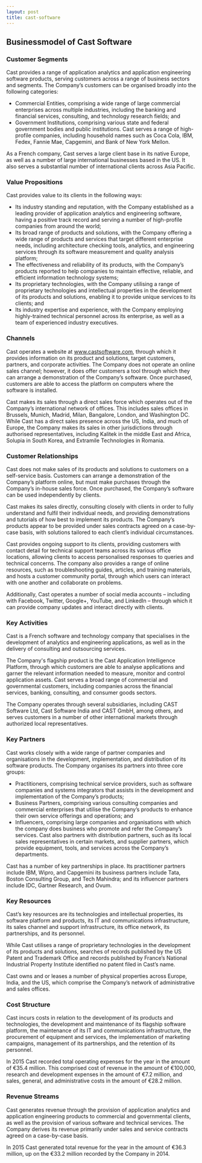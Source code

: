 ```yaml
---
layout: post
title: cast-software
---
```


Businessmodel of Cast Software
-------------------------------

### Customer Segments

Cast provides a range of application analytics and application engineering software products, serving customers across a range of business sectors and segments. The Company’s customers can be organised broadly into the following categories:

 * Commercial Entities, comprising a wide range of large commercial enterprises across multiple industries, including the banking and financial services, consulting, and technology research fields; and
* Government Institutions, comprising various state and federal government bodies and public institutions.
 Cast serves a range of high-profile companies, including household names such as Coca Cola, IBM, Fedex, Fannie Mae, Capgemini, and Bank of New York Mellon.

As a French company, Cast serves a large client base in its native Europe, as well as a number of large international businesses based in the US. It also serves a substantial number of international clients across Asia Pacific.

### Value Propositions

Cast provides value to its clients in the following ways:

 * Its industry standing and reputation, with the Company established as a leading provider of application analytics and engineering software, having a positive track record and serving a number of high-profile companies from around the world;
* Its broad range of products and solutions, with the Company offering a wide range of products and services that target different enterprise needs, including architecture checking tools, analytics, and engineering services through its software measurement and quality analysis platform;
* The effectiveness and reliability of its products, with the Company’s products reported to help companies to maintain effective, reliable, and efficient information technology systems;
* Its proprietary technologies, with the Company utilising a range of proprietary technologies and intellectual properties in the development of its products and solutions, enabling it to provide unique services to its clients; and
* Its industry expertise and experience, with the Company employing highly-trained technical personnel across its enterprise, as well as a team of experienced industry executives.
 ### Channels

Cast operates a website at www.castsoftware.com, through which it provides information on its product and solutions, target customers, partners, and corporate activities. The Company does not operate an online sales channel; however, it does offer customers a tool through which they can arrange a demonstration of the Company’s software. Once purchased, customers are able to access the platform on computers where the software is installed.

Cast makes its sales through a direct sales force which operates out of the Company’s international network of offices. This includes sales offices in Brussels, Munich, Madrid, Milan, Bangalore, London, and Washington DC. While Cast has a direct sales presence across the US, India, and much of Europe, the Company makes its sales in other jurisdictions through authorised representatives, including Kalitek in the middle East and Africa, Solupia in South Korea, and Extramile Technologies in Romania.

### Customer Relationships

Cast does not make sales of its products and solutions to customers on a self-service basis. Customers can arrange a demonstration of the Company’s platform online, but must make purchases through the Company’s in-house sales force. Once purchased, the Company’s software can be used independently by clients.

Cast makes its sales directly, consulting closely with clients in order to fully understand and fulfil their individual needs, and providing demonstrations and tutorials of how best to implement its products. The Company’s products appear to be provided under sales contracts agreed on a case-by-case basis, with solutions tailored to each client’s individual circumstances.

Cast provides ongoing support to its clients, providing customers with contact detail for technical support teams across its various office locations, allowing clients to access personalised responses to queries and technical concerns. The company also provides a range of online resources, such as troubleshooting guides, articles, and training materials, and hosts a customer community portal, through which users can interact with one another and collaborate on problems.

Additionally, Cast operates a number of social media accounts – including with Facebook, Twitter, Google+, YouTube, and LinkedIn – through which it can provide company updates and interact directly with clients.

### Key Activities

Cast is a French software and technology company that specialises in the development of analytics and engineering applications, as well as in the delivery of consulting and outsourcing services.

The Company's flagship product is the Cast Application Intelligence Platform, through which customers are able to analyse applications and garner the relevant information needed to measure, monitor and control application assets. Cast serves a broad range of commercial and governmental customers, including companies across the financial services, banking, consulting, and consumer goods sectors.

The Company operates through several subsidiaries, including CAST Software Ltd, Cast Software India and CAST GmbH, among others, and serves customers in a number of other international markets through authorized local representatives.

### Key Partners

Cast works closely with a wide range of partner companies and organisations in the development, implementation, and distribution of its software products. The Company organises its partners into three core groups:

 * Practitioners, comprising technical service providers, such as software companies and systems integrators that assists in the development and implementation of the Company’s products;
* Business Partners, comprising various consulting companies and commercial enterprises that utilise the Company’s products to enhance their own service offerings and operations; and
* Influencers, comprising large companies and organisations with which the company does business who promote and refer the Company’s services.
 Cast also partners with distribution partners, such as its local sales representatives in certain markets, and supplier partners, which provide equipment, tools, and services across the Company’s departments.

Cast has a number of key partnerships in place. Its practitioner partners include IBM, Wipro, and Capgemini its business partners include Tata, Boston Consulting Group, and Tech Mahindra; and its influencer partners include IDC, Gartner Research, and Ovum.

### Key Resources

Cast’s key resources are its technologies and intellectual properties, its software platform and products, its IT and communications infrastructure, its sales channel and support infrastructure, its office network, its partnerships, and its personnel.

While Cast utilises a range of proprietary technologies in the development of its products and solutions, searches of records published by the US Patent and Trademark Office and records published by France’s National Industrial Property Institute identified no patent filed in Cast’s name.

Cast owns and or leases a number of physical properties across Europe, India, and the US, which comprise the Company’s network of administrative and sales offices.

### Cost Structure

Cast incurs costs in relation to the development of its products and technologies, the development and maintenance of its flagship software platform, the maintenance of its IT and communications infrastructure, the procurement of equipment and services, the implementation of marketing campaigns, management of its partnerships, and the retention of its personnel.

In 2015 Cast recorded total operating expenses for the year in the amount of €35.4 million. This comprised cost of revenue in the amount of €100,000, research and development expenses in the amount of €7.2 million, and sales, general, and administrative costs in the amount of €28.2 million.

### Revenue Streams

Cast generates revenue through the provision of application analytics and application engineering products to commercial and governmental clients, as well as the provision of various software and technical services. The Company derives its revenue primarily under sales and service contracts agreed on a case-by-case basis.

In 2015 Cast generated total revenue for the year in the amount of €36.3 million, up on the €33.2 million recorded by the Company in 2014.
